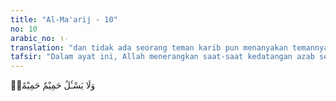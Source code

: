 ```yaml
---
title: "Al-Ma'arij - 10"
no: 10
arabic_no: ١٠
translation: "dan tidak ada seorang teman karib pun menanyakan temannya,"
tafsir: "Dalam ayat ini, Allah menerangkan saat-saat kedatangan azab serta keadaan manusia waktu itu. Azab datang kepada orang kafir pada waktu langit hancur luluh, seperti perak yang mencair karena dipanaskan, dan pada saat gunung-gunung hancur bertaburan, seakan-akan bulu-bulu burung yang sedang beterbangan karena hembusan angin. Kebingungan dan penderitaan dihadapi manusia pada waktu itu. Masing-masing tidak dapat menolong orang lain, tidak seorang pun teman akrab yang menanyakan temannya, sedangkan mereka melihat dan mengetahui penderitaan temannya itu."
---
```


وَلَا يَسْـَٔلُ حَمِيْمٌ حَمِيْمًاۚ 
